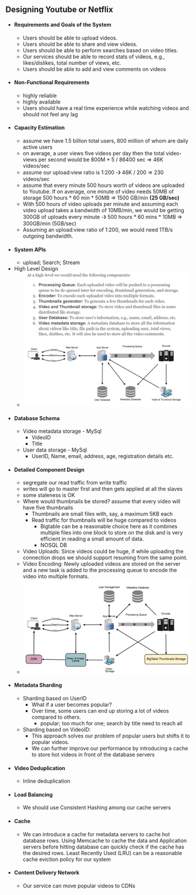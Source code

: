 ## Designing Youtube or Netflix
- #### Requirements and Goals of the System
  - Users should be able to upload videos.
  - Users should be able to share and view videos.
  - Users should be able to perform searches based on video titles.
  - Our services should be able to record stats of videos, e.g., likes/dislikes, total number of views, etc.
  - Users should be able to add and view comments on videos
- #### Non-Functional Requirements
  - highly reliable
  - highly available
  - Users should have a real time experience while watching videos and should not feel any lag
- #### Capacity Estimation
  - assume we have 1.5 billion total users, 800 million of whom are daily active users
  - on average, a user views five videos per day then the total video-views per second would be 800M * 5 / 86400 sec => 46K videos/sec
  - assume our upload:view ratio is 1:200 -》 46K / 200 => 230 videos/sec
  - assume that every minute 500 hours worth of videos are uploaded to Youtube. If on average, one minute of video needs 50MB of storage 500 hours * 60 min * 50MB => 1500 GB/min **(25 GB/sec)**
  - With 500 hours of video uploads per minute and assuming each video upload takes a bandwidth of 10MB/min, we would be getting 300GB of uploads every minute -》 500 hours * 60 mins * 10MB => 300GB/min (5GB/sec)
  - Assuming an upload:view ratio of 1:200, we would need 1TB/s outgoing bandwidth.
- #### System APIs
  - upload; Search; Stream
- High Level Design
  - ![Image](./images/ch8-5.png)
- #### Database Schema
  - Video metadata storage - MySql
    - VideoID
    - Title
  - User data storage - MySql
    - UserID, Name, email, address, age, registration details etc.
- #### Detailed Component Design
  - segregate our read traffic from write traffic
  - writes will go to master first and then gets applied at all the slaves
  - some staleness is OK
  - Where would thumbnails be stored? assume that every video will have five thumbnails
    - Thumbnails are small files with, say, a maximum 5KB each
    - Read traffic for thumbnails will be huge compared to videos
      - Bigtable can be a reasonable choice here as it combines multiple files into one block to store on the disk and is very efficient in reading a small amount of data.
      - NOSQL DB
  - Video Uploads: Since videos could be huge, if while uploading the connection drops we should support resuming from the same point.
  - Video Encoding: Newly uploaded videos are stored on the server and a new task is added to the processing queue to encode the video into multiple formats.
  - ![Image](./images/ch8-7.png)
- #### Metadata Sharding
  - Sharding based on UserID
    - What if a user becomes popular?
    - Over time, some users can end up storing a lot of videos compared to others. 
      - popular; too much for one; search by title need to reach all
  - Sharding based on VideoID:
    - This approach solves our problem of popular users but shifts it to popular videos.
    - We can further improve our performance by introducing a cache to store hot videos in front of the database servers
- #### Video Deduplication
  - Inline deduplication
- #### Load Balancing
  - We should use Consistent Hashing among our cache servers
-  #### Cache
   -  We can introduce a cache for metadata servers to cache hot database rows. Using Memcache to cache the data and Application servers before hitting database can quickly check if the cache has the desired rows. Least Recently Used (LRU) can be a reasonable cache eviction policy for our system
-  #### Content Delivery Network
   -  Our service can move popular videos to CDNs